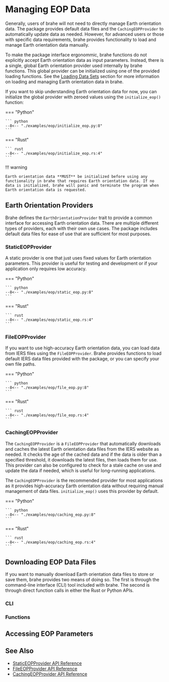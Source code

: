 # Managing EOP Data

Generally, users of brahe will not need to directly manage Earth orientation data. The package provides default data files and the `CachingEOPProvider` to automatically update data as needed. However, for advanced users or those with specific data requirements, brahe provides functionality to load and manage Earth orientation data manually.

To make the package interface ergonommic, brahe functions do not explicitly accept Earth orientation data as input parameters. Instead, there is a single, global Earth orientation provider used internally by brahe functions. This global provider can be initialized using one of the provided loading functions. See the [Loading Data Sets](#loading-data-data-sets) section for more information on loading and managing Earth orientation data in brahe.

If you want to skip understanding Earth orientation data for now, you can initialize the global provider with zeroed values using the `initialize_eop()` function:

=== "Python"

    ``` python
    --8<-- "./examples/eop/initialize_eop.py:8"
    ```

=== "Rust"

    ``` rust
    --8<-- "./examples/eop/initialize_eop.rs:4"
    ```

!!! warning 

    Earth orientation data **MUST** be initialized before using any functionality in brahe that requires Earth orientation data. If no data is initialized, brahe will panic and terminate the program when Earth orientation data is requested.

## Earth Orientation Providers

Brahe defines the `EarthOrientationProvider` trait to provide a common interface for accessing Earth orientation data. There are multiple different types of providers, each with their own use cases. The package includes default data files for ease of use that are sufficient for most purposes.

### StaticEOPProvider

A static provider is one that just uses fixed values for Earth orientation parameters. This provider is useful for testing and development or if your application only requires low accuracy.

=== "Python"

    ``` python
    --8<-- "./examples/eop/static_eop.py:8"
    ```

=== "Rust"

    ``` rust
    --8<-- "./examples/eop/static_eop.rs:4"
    ```

### FileEOPProvider

If you want to use high-accuracy Earth orientation data, you can load data from IERS files using the `FileEOPProvider`. Brahe provides functions to load default IERS data files provided with the package, or you can specify your own file paths.

=== "Python"

    ``` python
    --8<-- "./examples/eop/file_eop.py:8"
    ```

=== "Rust"

    ``` rust
    --8<-- "./examples/eop/file_eop.rs:4"
    ```


### CachingEOPProvider

The `CachingEOPProvider` is a `FileEOPProvider` that automatically downloads and caches the latest Earth orientation data files from the IERS website as needed. It checks the age of the cached data and if the data is older than a specified threshold, it downloads the latest files, then loads them for use. This provider can also be configured to check for a stale cache on use and update the data if needed, which is useful for long-running applications.

The `CachingEOPProvider` is the recommended provider for most applications as it provides high-accuracy Earth orientation data without requiring manual management of data files. `initialize_eop()` uses this provider by default.

=== "Python"

    ``` python
    --8<-- "./examples/eop/caching_eop.py:8"
    ```

=== "Rust"

    ``` rust
    --8<-- "./examples/eop/caching_eop.rs:4"
    ```


## Downloading EOP Data Files

If you want to manually download Earth orientation data files to store or save them, brahe provides two means of doing so. The first is through the command-line interface (CLI) tool included with brahe. The second is through direct function calls in either the Rust or Python APIs.

### CLI

### Functions


## Accessing EOP Parameters



<!-- Most software using this library requires upfront, explicit initialization of the  static Earth orientation data. Earth orientation data is loaded globally by calling one of the provided loading methods: `set_global_eop_from_zero`, `set_global_eop_from_static_values`, `set_global_eop_from_c04_file`, `set_global_eop_from_default_c04`, `set_global_eop_from_standard_file`, or `set_global_eop_from_default_standard`. These methods can be called multiple times to reset or override the currently loaded data.

The `set_global_eop_from_zero` will initialize the global data with zeroed values. This enables usage of other module functionality, but does not provide the most accurate modeling of Earth or time systems. It should be used when a quick, approximately correct answer is needed. `set_global_eop_from_static_values` is a similar initialization method which configures the module with a single set of Earth orientation data used for all transformations.

To configure more accurate Earth orientation data to use in the module, `set_global_eop_from_c04_file` can be used to load long-term IERS C04 products and `set_global_eop_from_standard_file` to load either Bulletin A or Bulletin B data from the IERS standard file product format.

brahe distributions also include packaged IERS C04 and Bulletin A/B data. These can be configured using `set_global_eop_from_default_c04` or `set_global_eop_from_default_standard`, respectively. While not updated regularly.

For the most accurate Earth orientation data modeling in scripts, you should download the latest available Earth orientation data for the desired model and the using the file-based loading methods (`set_global_eop_from_c04_file` or `set_global_eop_from_standard_file`) to initialize the Earth orientation data based on the file.

When creating any new Earth Orientation data instance there are two parameters that are set at loading time which will determine how the EOP instances handles data returns for certain cases. The first parameter is the `extrapolate` parameter, which can have a value of `Zero`, `Hold`, or `Error`. This value will determine how requests for data points beyond the end of the loaded data are handled. The possible behaviors are
- `Zero`: Returned values will be `0.0` where data is not available
- `Hold`: Will return the last available returned value when data is not available
- `Error`: Data access attempts where data is not present will panic and terminate the program

The second parameter the `interpolate` setting. When `interpolate` is set to true and data requests made for a point that wasn't explicitly loaded as part of the input data set will be linearly interpolated to the desired time. When set to `false`, the function call will return the last value prior to the requested data.

Below is an example of loading C04 data

=== "Rust"

    ``` rust
    --8<-- "../examples/eop_c04_loading.rs"
    ```

=== "Python"

    ``` python
    --8<-- "../examples/eop_c04_loading.py"
    ```

The process for loading standard data is similar. However, when loading standard files there is one other parameter which comes into play, the Earth Orientation Type. This type-setting determines whether the Bulletin A or Bulletin B data is loaded into the object when parsing the file. In rust

=== "Rust"

    ``` rust
    --8<-- "../examples/eop_standard_loading.rs"
    ```

=== "Python"

    ``` python
    --8<-- "../examples/eop_standard_loading.py"
    ```

!!! note

    For applications where the time is in the future it is recommended to use standard EOP data as standard files contain predictions for approximately 1 year into the future and will increase accuracy of analysis by accounting for Earth orientation corrections.

    For analysis for scenarios in the past it is recommended to use the final C04 products as they contain the highest accress estimates of Earth orientation data.

### Accessing Earth Orientation Data

Most of the time the data stored by the Earth orientation object is not used directly. If your application calls for accessing the `EarthOrientationProvider` object provides a number of methods for accessing different Earth orientation Parameters stored by the object. However, in mostcases, it is best to use the data for the crate's loaded static Earth orientation data. In these cases the following methods can be used to access the loaded static Earth orientation data:
- `get_global_ut1_utc`
- `get_global_pm`
- `get_global_dxdy`
- `get_global_lod`
- `get_global_eop`

The following methods return information on the currently loaded Earth orientation data:
- `get_global_eop_initialization`
- `get_global_eop_len`
- `get_global_eop_type`
- `get_global_eop_extrapolate`
- `get_global_eop_interpolate`
- `get_global_eop_mjd_min`
- `get_global_eop_mjd_max`
- `get_global_eop_mjd_last_lod`
- `get_global_eop_mjd_last_dxdy`

=== "Rust"

    ``` rust
    --8<-- "../examples/eop_data_access.rs"
    ```

=== "Python"

    ``` python
    --8<-- "../examples/eop_data_access.py"
    ```

### Downloading updated Earth Orientation Data

The final functionality that Brahe provides is the ability to download new Earth orientation parameter data files.

The functions `download_c04_eop_file` and `download_standard_eop_file` can be used to downloaded the latest product files from IERS servers and store them locally at the specified filepath. The download functions will attempt to create the necessary directory structure if required.

=== "Rust"

    ``` rust
    use brahe::eop::{download_c04_eop_file, download_standard_eop_file};

    fn main() {
        // Download latest C04 final product file
        download_c04_eop_file("./c04_file.txt").unwrap();
    
        // Download latest standard product file
        download_standard_eop_file("./standard_file.txt").unwrap();
    }
    ```

=== "Python"

    ``` python
    import brahe

    if __name__ == '__main__':
        # // Download latest C04 final product file
        brahe.eop.download_c04_eop_file("./c04_file_py.txt")
    
        # // Download latest standard product file
        brahe.eop.download_standard_eop_file("./standard_file_py.txt")
    ```

If using the brahe CLI, product files can be download with

```bash
brahe eop download --product final final_c04_eop_file.txt
```

or 

```bash
brahe eop download --product standard standard_eop_file.txt
```
 -->

## See Also

- [StaticEOPProvider API Reference](../../library_api/eop/static_provider.md)
- [FileEOPProvider API Reference](../../library_api/eop/file_provider.md)
- [CachingEOPProvider API Reference](../../library_api/eop/caching_provider.md)
